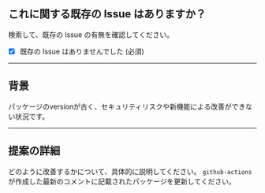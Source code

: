 ## これに関する既存の Issue はありますか？

検索して、既存の Issue の有無を確認してください。

- [x] 既存の Issue はありませんでした (必須)

---

## 背景

パッケージのversionが古く、セキュリティリスクや新機能による改善ができない状況です。

---

## 提案の詳細

どのように改善するかについて、具体的に説明してください。
`github-actions` が作成した最新のコメントに記載されたパッケージを更新してください。
